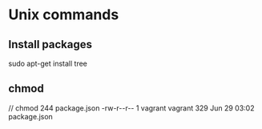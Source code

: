 # Unix commands

## Install packages
sudo apt-get install tree

## chmod
// chmod 244 package.json
-rw-r--r-- 1 vagrant vagrant   329 Jun 29 03:02 package.json